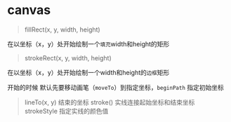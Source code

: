 # canvas

> fillRect(x, y, width, height)

在以坐标（x，y）处开始绘制一个`填充`width和height的矩形

> strokeRect(x, y, width, height)

在以坐标（x，y）处开始绘制一个width和height的`边框`矩形

开始的时候 默认先要移动画笔（`moveTo`）到指定坐标，`beginPath` 指定初始坐标

> lineTo(x, y) 结束的坐标
> stroke()  实线连接起始坐标和结束坐标
> strokeStyle 指定实线的颜色值
